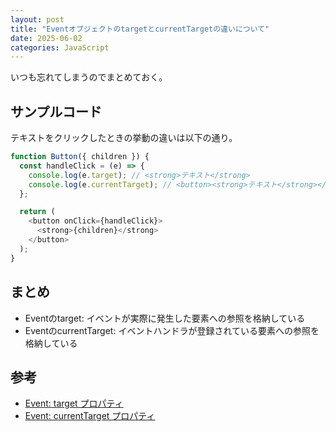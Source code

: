 ```yaml
---
layout: post
title: "EventオブジェクトのtargetとcurrentTargetの違いについて"
date: 2025-06-02
categories: JavaScript
---
```


いつも忘れてしまうのでまとめておく。

## サンプルコード

テキストをクリックしたときの挙動の違いは以下の通り。

```js
function Button({ children }) {
  const handleClick = (e) => {
    console.log(e.target); // <strong>​テキスト​</strong>​
    console.log(e.currentTarget); // <button>​<strong>​テキスト​</strong>​</button>​
  };

  return (
    <button onClick={handleClick}>
      <strong>{children}</strong>
    </button>
  );
}
```

## まとめ

- Eventのtarget: イベントが実際に発生した要素への参照を格納している
- EventのcurrentTarget: イベントハンドラが登録されている要素への参照を格納している

## 参考

- [Event: target プロパティ](https://developer.mozilla.org/ja/docs/Web/API/Event/target)
- [Event: currentTarget プロパティ](https://developer.mozilla.org/ja/docs/Web/API/Event/currentTarget)